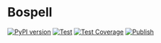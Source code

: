 # Bospell
[![PyPI version](https://badge.fury.io/py/bospell.svg)](https://badge.fury.io/py/bospell)
[![Test](https://github.com/Esukhia/bospell/actions/workflows/test.yml/badge.svg)](https://github.com/Esukhia/bospell/actions/workflows/test.yml)
[![Test Coverage](https://github.com/Esukhia/bospell/actions/workflows/test-coverage.yml/badge.svg)](https://github.com/Esukhia/bospell/actions/workflows/test-coverage.yml)
[![Publish](https://github.com/Esukhia/bospell/actions/workflows/deloy.yml/badge.svg)](https://github.com/Esukhia/bospell/actions/workflows/deloy.yml)
